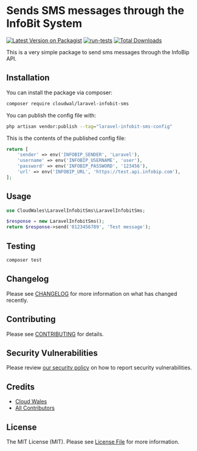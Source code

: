 # Sends SMS messages through the InfoBit System

[![Latest Version on Packagist](https://img.shields.io/packagist/v/cloudwal/laravel-infobit-sms.svg?style=flat-square)](https://packagist.org/packages/cloudwal/laravel-infobit-sms)
[![run-tests](https://github.com/cloudwales/laravel-infobit-sms/actions/workflows/run-tests.yml/badge.svg?branch=main)](https://github.com/cloudwales/laravel-infobit-sms/actions/workflows/run-tests.yml)
[![Total Downloads](https://img.shields.io/packagist/dt/cloudwal/laravel-infobit-sms.svg?style=flat-square)](https://packagist.org/packages/cloudwal/laravel-infobit-sms)

This is a very simple package to send sms messages through the InfoBip API.

## Installation

You can install the package via composer:

```bash
composer require cloudwal/laravel-infobit-sms
```

You can publish the config file with:

```bash
php artisan vendor:publish --tag="laravel-infobit-sms-config"
```

This is the contents of the published config file:

```php
return [
    'sender' => env('INFOBIP_SENDER', 'Laravel'),
    'username' => env('INFOBIP_USERNAME', 'user'),
    'password' => env('INFOBIP_PASSWORD', '123456'),
    'url' => env('INFOBIP_URL', 'https://test.api.infobip.com'),
];
```

## Usage

```php
use CloudWales\LaravelInfobitSms\LaravelInfobitSms;

$response = new LaravelInfobitSms();
return $response->send('0123456789', 'Test message');

```

## Testing

```bash
composer test
```

## Changelog

Please see [CHANGELOG](CHANGELOG.md) for more information on what has changed recently.

## Contributing

Please see [CONTRIBUTING](CONTRIBUTING.md) for details.

## Security Vulnerabilities

Please review [our security policy](../../security/policy) on how to report security vulnerabilities.

## Credits

- [Cloud Wales](https://www.cloud-wales.co.uk)
- [All Contributors](../../contributors)

## License

The MIT License (MIT). Please see [License File](LICENSE.md) for more information.
